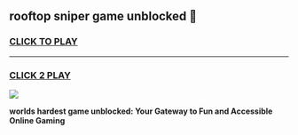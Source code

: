 
## rooftop sniper game unblocked 👋
<h3>
<a href="https://premium.freeplayer.one?title=rooftop_sniper_game_unblocked&ref=13F">CLICK TO PLAY</a></h3>
<hr>

<h3>
<a href="https://premium.freeplayer.one?title=rooftop_sniper_game_unblocked&ref=13F">CLICK 2 PLAY</a>
  
</h3>

<a href="https://premium.freeplayer.one?title=rooftop_sniper_game_unblocked&ref=12F/"><img src="https://clearcache.store/games.png"></a>


**worlds hardest game unblocked: Your Gateway to Fun and Accessible Online Gaming**
